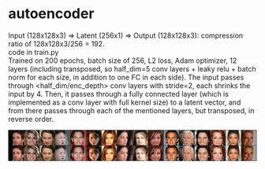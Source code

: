 # autoencoder
Input (128x128x3) => Latent (256x1) => Output (128x128x3): compression ratio of  128x128x3/256 = 192.\
code in train.py\
Trained on 200 epochs, batch size of 256, L2 loss, Adam optimizer, 12 layers (including transposed, so half_dim=5 conv layers + leaky relu + batch norm for each size, in addition to one FC in each side).
The input passes through <half_dim/enc_depth> conv layers with stride=2, each shrinks the input by 4. Then, it passes through a fully connected layer (which is implemented as a conv layer with full kernel size) to a latent vector, and from there passes through each of the mentioned layers, but transposed, in reverse order.

![Demo](./demo.png "Reconstruction")
